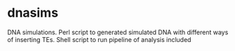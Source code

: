 dnasims
=======

DNA simulations. Perl script to generated simulated DNA with different ways of inserting TEs. Shell script to run pipeline of analysis included
